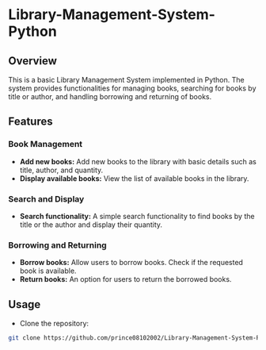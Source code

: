 # Library-Management-System-Python

## Overview

This is a basic Library Management System implemented in Python. The system provides functionalities for managing books, searching for books by title or author, and handling borrowing and returning of books.

## Features

### Book Management

- **Add new books:** Add new books to the library with basic details such as title, author, and quantity.
- **Display available books:** View the list of available books in the library.

### Search and Display

- **Search functionality:** A simple search functionality to find books by the title or the author and display their quantity.

### Borrowing and Returning

- **Borrow books:** Allow users to borrow books. Check if the requested book is available.
- **Return books:** An option for users to return the borrowed books.

## Usage

- Clone the repository:

```bash
git clone https://github.com/prince08102002/Library-Management-System-Python.git
